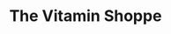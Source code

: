 ---
title: "The Vitamin Shoppe"
url: /mission-hills/the-vitamin-shoppe/
shop: nutrition supplements
---
